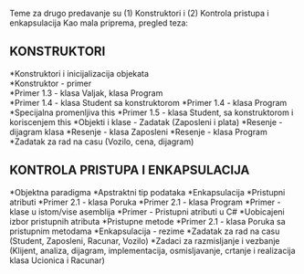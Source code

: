 Teme za drugo predavanje su (1) Konstruktori i (2) Kontrola pristupa i enkapsulacija
Kao mala priprema, pregled teza:
## KONSTRUKTORI
*Konstruktori i inicijalizacija objekata  
*Konstruktor - primer  
*Primer 1.3 - klasa Valjak, klasa Program  
*Primer 1.4 - klasa Student sa konstruktorom
*Primer 1.4 - klasa Program
*Specijalna promenljiva this
*Primer 1.5 - klasa Student, sa konstruktorom i koriscenjem this
*Objekti i klase - Zadatak (Zaposleni i plata)
*Resenje - dijagram klasa
*Resenje - klasa Zaposleni
*Resenje - klasa Program
*Zadatak za rad na casu (Vozilo, cena, dijagram)
## KONTROLA PRISTUPA I ENKAPSULACIJA
*Objektna paradigma
*Apstraktni tip podataka
*Enkapsulacija
*Pristupni atributi
*Primer 2.1 - klasa Poruka
*Primer 2.1 - klasa Program
*Primer - klase u istom/vise asemblija
*Primer - Pristupni atributi u C#
*Uobicajeni izbor pristupnih atributa
*Pristupne metode
*Primer 2.1 - klasa Poruka sa pristupnim metodama
*Enkapsulacija - rezime
*Zadatak za rad na casu (Student, Zaposleni, Racunar, Vozilo)
*Zadaci za razmisljanje i vezbanje (Klijent, analiza, dijagram, implementacija, osmisljavanje, crtanje i realizacija klasa Ucionica i Racunar)
